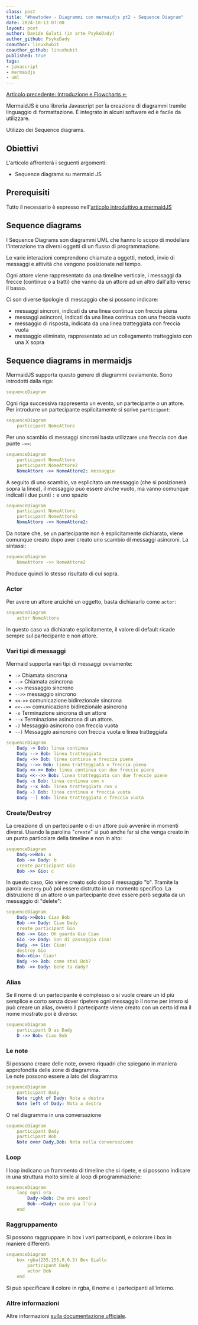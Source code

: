 ```yaml
---
class: post
title: "#howtodev - Diagrammi con mermaidjs pt2 - Sequence Diagram"
date: 2024-10-13 07:00
layout: post
author: Davide Galati (in arte PsykeDady)
author_github: PsykeDady
coauthor: linuxhubit
coauthor_github: linuxhubit
published: true
tags:
- javascript
- mermaidjs
- uml
---
```


[Articolo precedente: Introduzione e Flowcharts &larr;](https://linuxhub.it/articles/howtodev-mermaidjs-pt1)  

MermaidJS è una libreria Javascript per la creazione di diagrammi tramite linguaggio di formattazione. È integrato in alcuni software ed è facile da utilizzare.

Utilizzo dei Sequence diagrams.

## Obiettivi

L'articolo affronterà i seguenti argomenti:

- Sequence diagrams su mermaid JS

## Prerequisiti

Tutto il necessario è espresso nell'[articolo introduttivo a mermaidJS](https://linuxhub.it/articles/howtodev-mermaidjs-pt1)

## Sequence diagrams

I Sequence Diagrams son diagrammi UML che hanno lo scopo di modellare l'interazione tra diversi oggetti di un flusso di programmazione.

Le varie interazioni comprendono chiamate a oggetti, metodi, invio di messaggi e attività che vengono posizionate nel tempo.

Ogni attore viene rappresentato da una timeline verticale, i messaggi da frecce (continue o a tratti) che vanno da un attore ad un altro dall'alto verso il basso.

Ci son diverse tipologie di messaggio che si possono indicare:

- messaggi sincroni, indicati da una linea continua con freccia piena
- messaggi asincroni, indicati da una linea continua con una freccia vuota
- messaggio di risposta, indicata da una linea tratteggiata con freccia vuota
- messaggio eliminato, rappresentato ad un collegamento tratteggiato con una X sopra

## Sequence diagrams in mermaidjs

MermaidJS supporta questo genere di diagrammi ovviamente. Sono introdotti dalla riga:

```yaml
sequenceDiagram
```

Ogni riga successiva rappresenta un evento, un partecipante o un attore. Per introdurre un partecipante esplicitamente si scrive `participant`:

```yaml
sequenceDiagram
    participant NomeAttore
```

Per uno scambio di messaggi sincroni basta utilizzare una freccia con due punte `->>`:

```yaml
sequenceDiagram
    participant NomeAttore
    participant NomeAttore2
    NomeAttore ->> NomeAttore2: messaggio
```

A seguito di uno scambio, va esplicitato un messaggio (che si posizionerà sopra la linea), il messaggio può essere anche vuoto, ma vanno comunque indicati i due punti `:` e uno spazio

```yaml
sequenceDiagram
    participant NomeAttore
    participant NomeAttore2
    NomeAttore ->> NomeAttore2: 
```

Da notare che, se un partecipante non è esplicitamente dichiarato, viene comunque creato dopo aver creato uno scambio di messaggi asincroni. La sintassi:

```yaml
sequenceDiagram
    NomeAttore ->> NomeAttore2
```

Produce quindi lo stesso risultato di cui sopra.

### Actor

Per avere un attore anziché un oggetto, basta dichiararlo come `actor`:

```yaml
sequenceDiagram
    actor NomeAttore
```

In questo caso va dichiarato esplicitamente, il valore di default ricade sempre sul partecipante e non attore.

### Vari tipi di messaggi

Mermaid supporta vari tipi di messaggi ovviamente: 

- `->` Chiamata sincrona
- `-->` Chiamata asincrona
- `->>` messaggio sincrono
- `-->>` messaggio sincrono
- `<<->>` comunicazione bidirezionale sincrona
- `<<-->>` comunicazione bidirezionale asincrona
- `-x` Terminazione sincrona di un attore
- `--x`	Terminazione asincrona di un attore.
- `-)` Messaggio asincrono con freccia vuota
- `--)`	Messaggio asincrono con freccia vuota e linea tratteggiata


```yaml
sequenceDiagram
    Dady -> Bob: linea continua
    Dady --> Bob: linea tratteggiata
    Dady ->> Bob: linea continua e freccia piena
    Dady -->> Bob: linea tratteggiata e freccia piena
    Dady <<->> Bob: linea continua con due freccie piene
    Dady <<-->> Bob: linea tratteggiata con due freccie piene
    Dady -x Bob: linea continua con x
    Dady --x Bob: linea tratteggiata con x
    Dady -) Bob: linea continua e freccia vuota
    Dady --) Bob: linea tratteggiata e freccia vuota
```

### Create/Destroy

La creazione di un partecipante o di un attore può avvenire in momenti diversi. Usando la parolina "`create`" si può anche far si che venga creato in un punto particolare della timeline e non in alto:

```yaml
sequenceDiagram
    Dady->>Bob: a
    Bob ->> Dady: b
    create participant Gio
    Bob ->> Gio: c
```

In questo caso, Gio viene creato solo dopo il messaggio "b". Tramite la parola `destroy` può poi essere distrutto in un momento specifico. La distruzione di un attore o un partecipante deve essere però seguita da un messaggio di "delete":

```yaml
sequenceDiagram
    Dady->>Bob: Ciao Bob
    Bob ->> Dady: Ciao Dady
    create participant Gio
    Bob ->> Gio: Oh guarda Gio Ciao
    Gio ->> Dady: Son di passaggio ciao!
    Dady ->> Gio: Ciao!
    destroy Gio
    Bob-xGio: Ciao!
    Dady ->> Bob: come stai Bob?
    Bob ->> Dady: bene tu dady?
```

### Alias

Se il nome di un partecipante è complesso o si vuole creare un id più semplice e corto senza dover ripetere ogni messaggio il nome per intero si può creare un alias, ovvero il partecipante viene creato con un certo id ma il nome mostrato poi è diverso:

```yaml
sequenceDiagram
    participant D as Dady
    D ->> Bob: Ciao Bob
```

### Le note

Si possono creare delle note, ovvero riquadri che spiegano in maniera approfondita delle zone di diagramma.  
Le note possono essere a lato del diagramma:

```yaml
sequenceDiagram
    participant Dady
    Note right of Dady: Nota a destra
	Note left of Dady: Nota a destra
```

O nel diagramma in una conversazione

```yaml
sequenceDiagram
	participant Dady
	participant Bob
	Note over Dady,Bob: Nota nella conversazione
```

### Loop

I loop indicano un frammento di timeline che si ripete, e si possono indicare in una struttura molto simile al loop di programmazione:

```yaml
sequenceDiagram
    loop ogni ora
        Dady->Bob: Che ore sono?
        Bob-->Dady: ecco qua l'ora
    end
```

### Raggruppamento

Si possono raggruppare in box i vari partecipanti, e colorare i box in maniere differenti: 

```yaml
sequenceDiagram
    box rgba(255,255,0,0.5) Box Giallo
        participant Dady
        actor Bob
    end
```

Si può specificare il colore in rgba, il nome e i partecipanti all'interno.

### Altre informazioni

Altre informazioni [sulla documentazione ufficiale](https://mermaid.js.org/syntax/sequenceDiagram.html).
